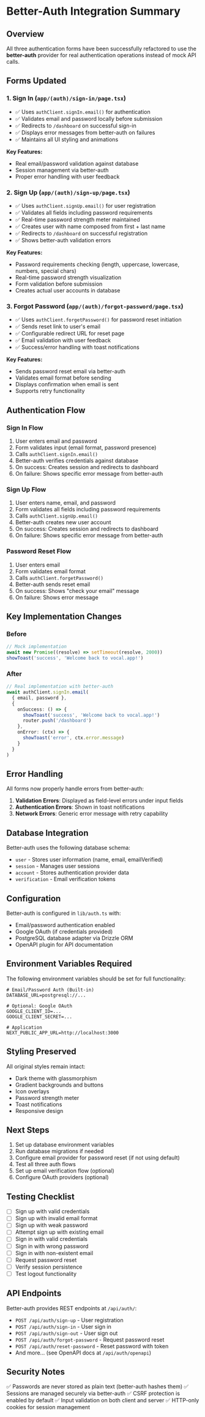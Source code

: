 # Better-Auth Integration Summary

## Overview

All three authentication forms have been successfully refactored to use the **better-auth** provider for real authentication operations instead of mock API calls.

## Forms Updated

### 1. **Sign In** (`app/(auth)/sign-in/page.tsx`)
- ✅ Uses `authClient.signIn.email()` for authentication
- ✅ Validates email and password locally before submission
- ✅ Redirects to `/dashboard` on successful sign-in
- ✅ Displays error messages from better-auth on failures
- ✅ Maintains all UI styling and animations

**Key Features:**
- Real email/password validation against database
- Session management via better-auth
- Proper error handling with user feedback

### 2. **Sign Up** (`app/(auth)/sign-up/page.tsx`)
- ✅ Uses `authClient.signUp.email()` for user registration
- ✅ Validates all fields including password requirements
- ✅ Real-time password strength meter maintained
- ✅ Creates user with name composed from first + last name
- ✅ Redirects to `/dashboard` on successful registration
- ✅ Shows better-auth validation errors

**Key Features:**
- Password requirements checking (length, uppercase, lowercase, numbers, special chars)
- Real-time password strength visualization
- Form validation before submission
- Creates actual user accounts in database

### 3. **Forgot Password** (`app/(auth)/forgot-password/page.tsx`)
- ✅ Uses `authClient.forgetPassword()` for password reset initiation
- ✅ Sends reset link to user's email
- ✅ Configurable redirect URL for reset page
- ✅ Email validation with user feedback
- ✅ Success/error handling with toast notifications

**Key Features:**
- Sends password reset email via better-auth
- Validates email format before sending
- Displays confirmation when email is sent
- Supports retry functionality

## Authentication Flow

### Sign In Flow
1. User enters email and password
2. Form validates input (email format, password presence)
3. Calls `authClient.signIn.email()`
4. Better-auth verifies credentials against database
5. On success: Creates session and redirects to dashboard
6. On failure: Shows specific error message from better-auth

### Sign Up Flow
1. User enters name, email, and password
2. Form validates all fields including password requirements
3. Calls `authClient.signUp.email()`
4. Better-auth creates new user account
5. On success: Creates session and redirects to dashboard
6. On failure: Shows specific error message from better-auth

### Password Reset Flow
1. User enters email
2. Form validates email format
3. Calls `authClient.forgetPassword()`
4. Better-auth sends reset email
5. On success: Shows "check your email" message
6. On failure: Shows error message

## Key Implementation Changes

### Before
```typescript
// Mock implementation
await new Promise((resolve) => setTimeout(resolve, 2000))
showToast('success', 'Welcome back to vocal.app!')
```

### After
```typescript
// Real implementation with better-auth
await authClient.signIn.email(
  { email, password },
  {
    onSuccess: () => {
      showToast('success', 'Welcome back to vocal.app!')
      router.push('/dashboard')
    },
    onError: (ctx) => {
      showToast('error', ctx.error.message)
    }
  }
)
```

## Error Handling

All forms now properly handle errors from better-auth:

1. **Validation Errors**: Displayed as field-level errors under input fields
2. **Authentication Errors**: Shown in toast notifications
3. **Network Errors**: Generic error message with retry capability

## Database Integration

Better-auth uses the following database schema:
- `user` - Stores user information (name, email, emailVerified)
- `session` - Manages user sessions
- `account` - Stores authentication provider data
- `verification` - Email verification tokens

## Configuration

Better-auth is configured in `lib/auth.ts` with:
- Email/password authentication enabled
- Google OAuth (if credentials provided)
- PostgreSQL database adapter via Drizzle ORM
- OpenAPI plugin for API documentation

## Environment Variables Required

The following environment variables should be set for full functionality:

```
# Email/Password Auth (Built-in)
DATABASE_URL=postgresql://...

# Optional: Google OAuth
GOOGLE_CLIENT_ID=...
GOOGLE_CLIENT_SECRET=...

# Application
NEXT_PUBLIC_APP_URL=http://localhost:3000
```

## Styling Preserved

All original styles remain intact:
- Dark theme with glassmorphism
- Gradient backgrounds and buttons
- Icon overlays
- Password strength meter
- Toast notifications
- Responsive design

## Next Steps

1. Set up database environment variables
2. Run database migrations if needed
3. Configure email provider for password reset (if not using default)
4. Test all three auth flows
5. Set up email verification flow (optional)
6. Configure OAuth providers (optional)

## Testing Checklist

- [ ] Sign up with valid credentials
- [ ] Sign up with invalid email format
- [ ] Sign up with weak password
- [ ] Attempt sign up with existing email
- [ ] Sign in with valid credentials
- [ ] Sign in with wrong password
- [ ] Sign in with non-existent email
- [ ] Request password reset
- [ ] Verify session persistence
- [ ] Test logout functionality

## API Endpoints

Better-auth provides REST endpoints at `/api/auth/`:

- `POST /api/auth/sign-up` - User registration
- `POST /api/auth/sign-in` - User sign in
- `POST /api/auth/sign-out` - User sign out
- `POST /api/auth/forgot-password` - Request password reset
- `POST /api/auth/reset-password` - Reset password with token
- And more... (see OpenAPI docs at `/api/auth/openapi`)

## Security Notes

✅ Passwords are never stored as plain text (better-auth hashes them)
✅ Sessions are managed securely via better-auth
✅ CSRF protection is enabled by default
✅ Input validation on both client and server
✅ HTTP-only cookies for session management

